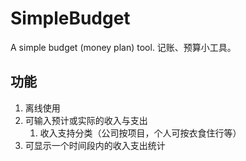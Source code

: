 # SimpleBudget
A simple budget (money plan) tool.
记账、预算小工具。

## 功能
1. 离线使用
2. 可输入预计或实际的收入与支出
    1. 收入支持分类（公司按项目，个人可按衣食住行等）
4. 可显示一个时间段内的收入支出统计
